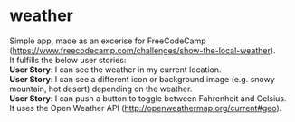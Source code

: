 # weather
Simple app, made as an excerise for FreeCodeCamp (https://www.freecodecamp.com/challenges/show-the-local-weather). <br>
It fulfills the below user stories:<br>
<b>User Story</b>: I can see the weather in my current location.<br>
<b>User Story</b>: I can see a different icon or background image (e.g. snowy mountain, hot desert) depending on the weather.<br>
<b>User Story</b>: I can push a button to toggle between Fahrenheit and Celsius.<br>
It uses the Open Weather API (http://openweathermap.org/current#geo). 
